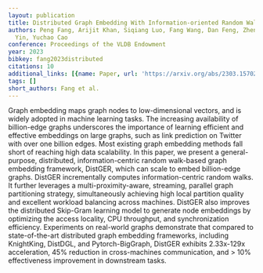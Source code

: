```yaml
---
layout: publication
title: Distributed Graph Embedding With Information-oriented Random Walks
authors: Peng Fang, Arijit Khan, Siqiang Luo, Fang Wang, Dan Feng, Zhenli Li, Wei
  Yin, Yuchao Cao
conference: Proceedings of the VLDB Endowment
year: 2023
bibkey: fang2023distributed
citations: 10
additional_links: [{name: Paper, url: 'https://arxiv.org/abs/2303.15702'}]
tags: []
short_authors: Fang et al.
---
```

Graph embedding maps graph nodes to low-dimensional vectors, and is widely
adopted in machine learning tasks. The increasing availability of billion-edge
graphs underscores the importance of learning efficient and effective
embeddings on large graphs, such as link prediction on Twitter with over one
billion edges. Most existing graph embedding methods fall short of reaching
high data scalability. In this paper, we present a general-purpose,
distributed, information-centric random walk-based graph embedding framework,
DistGER, which can scale to embed billion-edge graphs. DistGER incrementally
computes information-centric random walks. It further leverages a
multi-proximity-aware, streaming, parallel graph partitioning strategy,
simultaneously achieving high local partition quality and excellent workload
balancing across machines. DistGER also improves the distributed Skip-Gram
learning model to generate node embeddings by optimizing the access locality,
CPU throughput, and synchronization efficiency. Experiments on real-world
graphs demonstrate that compared to state-of-the-art distributed graph
embedding frameworks, including KnightKing, DistDGL, and Pytorch-BigGraph,
DistGER exhibits 2.33x-129x acceleration, 45% reduction in cross-machines
communication, and > 10% effectiveness improvement in downstream tasks.